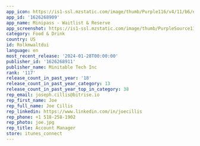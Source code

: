 ```yaml
---
app_icon: https://is1-ssl.mzstatic.com/image/thumb/Purple116/v4/11/b6/e3/11b6e32e-e7d3-4d64-b0ce-c796346bec09/AppIcon-0-0-1x_U007emarketing-0-7-0-85-220.png/1024x1024bb.png
app_id: '1626268909'
app_name: Minipass - Waitlist & Reserve
app_screenshot: https://is1-ssl.mzstatic.com/image/thumb/PurpleSource116/v4/13/d0/70/13d07024-e920-3760-8480-9759dc8eab38/253c1600-55b2-4245-9656-04769f20d156_coupons_preview.png/1242x2688bb.png
category: Food & Drink
country: US
id: Rolkmwaltdui
language: en
most_recent_release: '2024-01-28T00:00:00'
publisher_id: '1626268911'
publisher_name: Minitable Tech Inc
rank: '117'
release_count_in_past_year: '18'
release_count_in_past_year_category: 13
release_count_in_past_year_top_in_category: 38
rep_email: joseph.cillis@bitrise.io
rep_first_name: Joe
rep_full_name: Joe Cillis
rep_linkedin: https://www.linkedin.com/in/joecillis
rep_phone: +1 518-258-1902
rep_photo: joe.jpg
rep_title: Account Manager
store: itunes_connect
---
```

